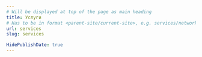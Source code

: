 ```yaml
---
# Will be displayed at top of the page as main heading
title: Услуги
# Has to be in format <parent-site/current-site>, e.g. services/network (notice missing slash at the beginning)
url: services
slug: services

HidePublishDate: true
---
```


